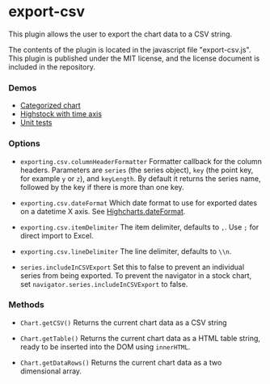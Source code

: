 export-csv
==========
This plugin allows the user to export the chart data to a CSV string.

The contents of the plugin is located in the javascript file "export-csv.js". 
This plugin is published under the MIT license, and the license document is included in the repository.

### Demos
* [Categorized chart](http://jsfiddle.net/highcharts/cqjvD/)
* [Highstock with time axis](http://jsfiddle.net/highcharts/2Jyn5/)
* [Unit tests](http://jsfiddle.net/highcharts/pspdp2de/)

### Options
* `exporting.csv.columnHeaderFormatter`
Formatter callback for the column headers. Parameters are `series` (the series object), `key` (the point key, for example `y` or `z`), and `keyLength`. By default it returns the series name, followed by the key if there is more than one key. 

* `exporting.csv.dateFormat`
Which date format to use for exported dates on a datetime X axis. See [Highcharts.dateFormat](http://api.highcharts.com/highcharts#Highcharts.dateFormat\(\)).

* `exporting.csv.itemDelimiter`
The item delimiter, defaults to `,`. Use `;` for direct import to Excel.

* `exporting.csv.lineDelimiter`
The line delimiter, defaults to `\\n`.

* `series.includeInCSVExport`
Set this to false to prevent an individual series from being exported. To prevent the navigator in a stock chart, set `navigator.series.includeInCSVExport` to false.

### Methods
* `Chart.getCSV()`
Returns the current chart data as a CSV string

* `Chart.getTable()`
Returns the current chart data as a HTML table string, ready to be inserted into the DOM using `innerHTML`.

* `Chart.getDataRows()`
Returns the current chart data as a two dimensional array.